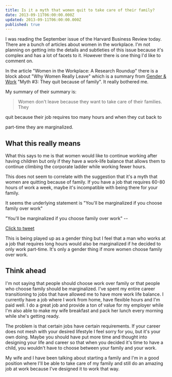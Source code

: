```yaml
---
title: Is it a myth that women quit to take care of their family?
date: 2013-09-11T06:00:00.000Z
updated: 2013-09-11T06:00:00.000Z
published: true
---
```


I was reading the September issue of the Harvard Business Review today.  There are a bunch of articles about women in the workplace.  I'm not planning on getting into the details and subtleties of this issue because it's complex and has a lot of facets to it.  However there is one thing I'd like to comment on.

In the article "Women in the Workplace: A Research Roundup" there is a block about "Why Women Really Leave" which is a summary from [Gender & Work](http://www.hbs.edu/faculty/conferences/2013-w50-research-symposium/Documents/stone.pdf) "Myth #3: They quit because of family".  It really bothered me.

My summary of their summary is:

> Women don't leave because they want to take care of their families.  They

quit because their job requires too many hours and when they cut back to

part-time they are marginalized.

## What this really means

What this says to me is that women would like to continue working after having children but only if they have a work-life balance that allows them to continue climbing the corporate ladder while working fewer hours.

This does not seem to correlate with the suggestion that it's a myth that women are quitting because of family.  If you have a job that requires 60-80 hours of work a week, maybe it's incompatible with being there for your family.

It seems the underlying statement is "You'll be marginalized if you choose family over work"

"You'll be marginalized if you choose family over work" --

[Click to tweet](https://twitter.com/intent/tweet?text=%22You%27ll+be+marginalized+if+you+choose+family+over+work%22+http%3A%2F%2Fshll.me%2Fa9+via+%40andrewshell&source=clicktotweet)

This is being played up as a gender thing but I feel that a man who works at a job that requires long hours would also be marginalized if he decided to only work part-time.  It's only a gender thing if more women choose family over work.

## Think ahead

I'm not saying that people should choose work over family or that people who choose family should be marginalized.  I've spent my entire career transitioning to jobs that have allowed me to have more work life balance.  I currently have a job where I work from home, have flexible hours and I'm paid well.  I do a great job and provide a ton of value for my employer while I'm also able to make my wife breakfast and pack her lunch every morning while she's getting ready.

The problem is that certain jobs have certain requirements.  If your career does not mesh with your desired lifestyle I feel sorry for you, but it's your own doing.  Maybe you should have put more time and thought into designing your life and career so that when you decided it's time to have a child, you wouldn't have to choose between your family and your work.

My wife and I have been talking about starting a family and I'm in a good position where I'll be able to take care of my family and still do an amazing job at work because I've designed it to work that way.

